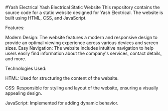 #Yash Electrical
Yash Electrical Static Website This repository contains the source code for a static website designed for Yash Electrical. The website is built using HTML, CSS, and JavaScript.

Features:

Modern Design: The website features a modern and responsive design to provide an optimal viewing experience across various devices and screen sizes. Easy Navigation: The website includes intuitive navigation to help users easily find information about the company's services, contact details, and more.

Technologies Used:

HTML: Used for structuring the content of the website.

CSS: Responsible for styling and layout of the website, ensuring a visually appealing design.

JavaScript: Implemented for adding dynamic behavior.
